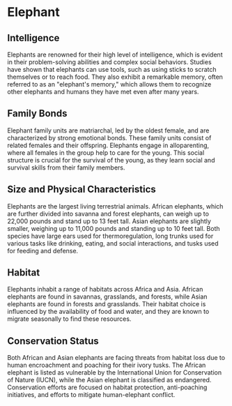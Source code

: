 # Elephant

## Intelligence
Elephants are renowned for their high level of intelligence, which is evident in their problem-solving abilities and complex social behaviors. Studies have shown that elephants can use tools, such as using sticks to scratch themselves or to reach food. They also exhibit a remarkable memory, often referred to as an "elephant's memory," which allows them to recognize other elephants and humans they have met even after many years.

## Family Bonds
Elephant family units are matriarchal, led by the oldest female, and are characterized by strong emotional bonds. These family units consist of related females and their offspring. Elephants engage in alloparenting, where all females in the group help to care for the young. This social structure is crucial for the survival of the young, as they learn social and survival skills from their family members.

## Size and Physical Characteristics
Elephants are the largest living terrestrial animals. African elephants, which are further divided into savanna and forest elephants, can weigh up to 22,000 pounds and stand up to 13 feet tall. Asian elephants are slightly smaller, weighing up to 11,000 pounds and standing up to 10 feet tall. Both species have large ears used for thermoregulation, long trunks used for various tasks like drinking, eating, and social interactions, and tusks used for feeding and defense.

## Habitat
Elephants inhabit a range of habitats across Africa and Asia. African elephants are found in savannas, grasslands, and forests, while Asian elephants are found in forests and grasslands. Their habitat choice is influenced by the availability of food and water, and they are known to migrate seasonally to find these resources.

## Conservation Status
Both African and Asian elephants are facing threats from habitat loss due to human encroachment and poaching for their ivory tusks. The African elephant is listed as vulnerable by the International Union for Conservation of Nature (IUCN), while the Asian elephant is classified as endangered. Conservation efforts are focused on habitat protection, anti-poaching initiatives, and efforts to mitigate human-elephant conflict.

